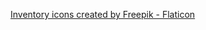 <a href="https://www.flaticon.com/free-icons/inventory" title="inventory icons">Inventory icons created by Freepik - Flaticon</a>